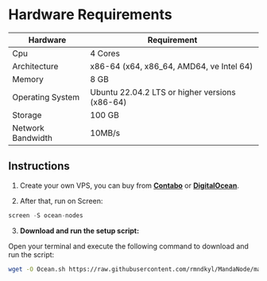 # Hardware Requirements
| Hardware | Requirement |
| ------------- | ---------------- |
Cpu | 4 Cores
Architecture | x86-64 (x64, x86_64, AMD64, ve Intel 64)
Memory | 8 GB
Operating System | Ubuntu 22.04.2 LTS or higher versions (x86-64)
Storage | 100 GB
Network Bandwidth | 10MB/s 

## Instructions

1. Create your own VPS, you can buy from **[Contabo](https://contabo.com/)** or **[DigitalOcean](https://m.do.co/c/5423032133fa)**.

2. After that, run on Screen:
```python
screen -S ocean-nodes
```
3. **Download and run the setup script:**

Open your terminal and execute the following command to download and run the script:

   ```sh
   wget -O Ocean.sh https://raw.githubusercontent.com/rmndkyl/MandaNode/main/Ocean-Protocol-Nodes/Ocean.sh && chmod +x Ocean.sh && sed -i 's/\r$//' Ocean.sh && ./Ocean.sh
   ```